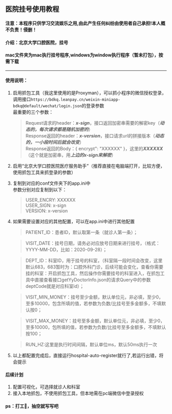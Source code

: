 ## 医院挂号使用教程  
#### 注意：本程序只供学习交流娱乐之用,由此产生任何纠纷由使用者自己承担!本人概不负责！侵删！  
#### 介绍：北京大学口腔医院，挂号   
#### mac文件夹为mac执行挂号程序,windows为window执行程序（暂未打包），按需下载    
---  
#### 使用说明：
1. 启用抓包工具（我这里使用的是Proxyman），可以抓小程序的微信授权登录，调用接口```https://bdkq.leanpay.cn/weixin-miniapp-bdkq@default/wechat/login.json```的登录参数  
    最重要的三个参数：   
    > Request请求的header：***x-sign***，接口返回加密串需要的解密key（***动态的，每次请求都是随机加密的***）  
    > Response返回的header：***x-version***，接口请求url的拼接版本（***动态的，一小段时间后就会改变***）  
    > Response返回的Body：{ encrypt": "XXXXXX" }，这里的***XXXXXX***（这个就是加密串，用***上边的x-sign来解密***）  
2. 启用“北京大学口腔医院医疗服务助手”（推荐直接在电脑端打开，比较方便，使用抓包工具来抓登录的参数）  
3. 复制到对应的conf文件夹下的app.ini中  
参数分别对应复制到以下：  
    > USER_ENCRY: XXXXXX  
    > USER_SIGN: x-sign  
    > VERSION: x-version  
4. 如果需要设置对应的其他配置，可以在app.ini中进行其他配置  
    > PATIENT_ID：患者ID，默认取第一条（就诊人第一条）；  

    > VISIT_DATE：挂号日期，请务必对应放号日期来进行挂号，（格式：YYYY-MM-DD，比如：2020-09-28）；

    > DEPT_ID：科室ID，用于挂号的科室，（科室隔一段时间会改变，这里默认683，683暂时为：口腔外科门诊，后续可能会变化，查看你需要挂的科室：开启抓包工具，然后操作你需要挂号的科室进入，在抓包工具中直接查看接口getYyDoctorInfo.json的请求Query中的参数deptCode就是对应科室id）；   

    > VISIT_MIN_MONEY：挂号至少金额，默认单位元，非必填，至少0，至多10000，包含所填的值，若参数为负数/比挂号至多金额多，不填默认按0；  
    
    > VISIT_MAX_MONEY：挂号至多金额，默认单位元，非必填，至少0，至多10000，包所填的值，若参数为负数/比挂号至多金额多，不填默认按100；  

    > RUN_HZ:这里是执行时间间隔，默认单位ms，默认50ms执行一次  

5. 以上都配置完成后，直接运行hospital-auto-register就行了,若运行出错，将会提示  
#### 后续计划  
1. 配置可视化，可选择就诊人和科室  
2. 接入本地抓包，不使用抓包工具，但本地需在pc端微信中登录授权  

#### ps：打工🐶，抽空就写写吧


